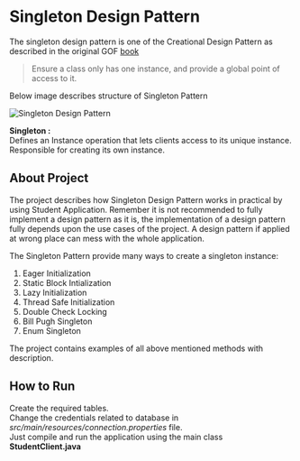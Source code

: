 # Singleton Design Pattern

The singleton design pattern is one of the Creational Design Pattern as described in the original GOF [book](https://github.com/amanver16/ebooks_cheatsheets/blob/master/PDF/Design%20Patterns%20-%20Elements%20of%20Reusable%20Object%20Oriented%20Software%20-%20GOF.pdf)

> Ensure a class only has one instance, and provide a global point of access to it. 

Below image describes structure of Singleton Pattern  

![Singleton Design Pattern](https://github.com/amanver16/ebooks_cheatsheets/blob/master/Images/Singleton%20Design%20Pattern.jpg)  

**Singleton :**  
Defines an Instance operation that lets clients access to its unique instance.  
Responsible for creating its own instance.

## About Project
The project describes how Singleton Design Pattern works in practical by using Student Application. Remember it is not recommended to fully implement a design pattern as it is, the implementation of a design pattern fully depends upon the use cases of the project. A design pattern if applied at wrong place can mess with the whole application.  

The Singleton Pattern provide many ways to create a singleton instance:

1. Eager Initialization 
2. Static Block Intialization
3. Lazy Initialization
4. Thread Safe Initialization
5. Double Check Locking
6. Bill Pugh Singleton
7. Enum Singleton

The project contains examples of all above mentioned methods with description.

## How to Run
Create the required tables.  
Change the credentials related to database in *src/main/resources/connection.properties* file.  
Just compile and run the application using the main class **StudentClient.java**

